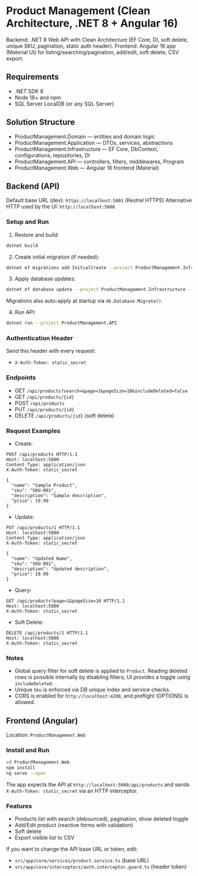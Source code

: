 # Product Management (Clean Architecture, .NET 8 + Angular 16)

Backend: .NET 8 Web API with Clean Architecture (EF Core, DI, soft delete, unique SKU, pagination, static auth header).
Frontend: Angular 16 app (Material UI) for listing/searching/pagination, add/edit, soft delete, CSV export.

## Requirements
- .NET SDK 8
- Node 18+ and npm
- SQL Server LocalDB (or any SQL Server)

## Solution Structure
- ProductManagement.Domain — entities and domain logic
- ProductManagement.Application — DTOs, services, abstractions
- ProductManagement.Infrastructure — EF Core, DbContext, configurations, repositories, DI
- ProductManagement.API — controllers, filters, middlewares, Program
- ProductManagement.Web — Angular 16 frontend (Material)

## Backend (API)
Default base URL (dev): `https://localhost:5001` (Kestrel HTTPS)
Alternative HTTP used by the UI: `http://localhost:5000`

### Setup and Run
1) Restore and build:
```bash
dotnet build
```

2) Create initial migration (if needed):
```bash
dotnet ef migrations add InitialCreate --project ProductManagement.Infrastructure --startup-project ProductManagement.API
```

3) Apply database updates:
```bash
dotnet ef database update --project ProductManagement.Infrastructure --startup-project ProductManagement.API
```

Migrations also auto-apply at startup via `db.Database.Migrate()`.

4) Run API:
```bash
dotnet run --project ProductManagement.API
```

### Authentication Header
Send this header with every request:
- `X-Auth-Token: static_secret`

### Endpoints
- GET `/api/products?search=&page=1&pageSize=10&includeDeleted=false`
- GET `/api/products/{id}`
- POST `/api/products`
- PUT `/api/products/{id}`
- DELETE `/api/products/{id}` (soft delete)

### Request Examples
- Create:
```http
POST /api/products HTTP/1.1
Host: localhost:5000
Content-Type: application/json
X-Auth-Token: static_secret

{
  "name": "Sample Product",
  "sku": "SKU-001",
  "description": "Sample description",
  "price": 19.99
}
```

- Update:
```http
PUT /api/products/1 HTTP/1.1
Host: localhost:5000
Content-Type: application/json
X-Auth-Token: static_secret

{
  "name": "Updated Name",
  "sku": "SKU-001",
  "description": "Updated description",
  "price": 29.99
}
```

- Query:
```http
GET /api/products?page=1&pageSize=10 HTTP/1.1
Host: localhost:5000
X-Auth-Token: static_secret
```

- Soft Delete:
```http
DELETE /api/products/1 HTTP/1.1
Host: localhost:5000
X-Auth-Token: static_secret
```

### Notes
- Global query filter for soft delete is applied to `Product`. Reading deleted rows is possible internally by disabling filters; UI provides a toggle using `includeDeleted`.
- Unique `Sku` is enforced via DB unique index and service checks.
- CORS is enabled for `http://localhost:4200`, and preflight (OPTIONS) is allowed.

## Frontend (Angular)
Location: `ProductManagement.Web`

### Install and Run
```bash
cd ProductManagement.Web
npm install
ng serve --open
```

The app expects the API at `http://localhost:5000/api/products` and sends `X-Auth-Token: static_secret` via an HTTP interceptor.

### Features
- Products list with search (debounced), pagination, show deleted toggle
- Add/Edit product (reactive forms with validation)
- Soft delete
- Export visible list to CSV

If you want to change the API base URL or token, edit:
- `src/app/core/services/product.service.ts` (base URL)
- `src/app/core/interceptors/auth.interceptor.guard.ts` (header token)

